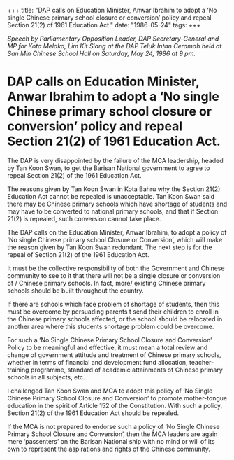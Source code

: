 +++ 
title: "DAP calls on Education Minister, Anwar Ibrahim to adopt a ‘No single Chinese primary school closure or conversion’ policy and repeal Section 21(2) of 1961 Education Act."
date: "1986-05-24"
tags:
+++

_Speech by Parliamentary Opposition Leader, DAP Secretary-General and MP for Kota Melaka, Lim Kit Siang at the DAP Teluk Intan Ceramah held at San Min Chinese School Hall on Saturday, May 24, 1986 at 9 pm._

# DAP calls on Education Minister, Anwar Ibrahim to adopt a ‘No single Chinese primary school closure or conversion’ policy and repeal Section 21(2) of 1961 Education Act.

The DAP is very disappointed by the failure of the MCA leadership, headed by Tan Koon Swan, to get the Barisan National government to agree to repeal Section 21(2) of the 1961 Education Act.</u>

The reasons given by Tan Koon Swan in Kota Bahru why the Section 21(2) Education Act cannot be repealed is unacceptable. Tan Koon Swan said there may be Chinese primary schools which have shortage of students and may have to be converted to national primary schools, and that if Section 21(2) is repealed, such conversion cannot take place.

The DAP calls on the Education Minister, Anwar Ibrahim, to adopt a policy of ‘No single Chinese primary school Closure or Conversion’, which will make the reason given by Tan Koon Swan redundant. The next step is for the repeal of Section 21(2) of the 1961 Education Act.

It must be the collective responsibility of both the Government and Chinese community to see to it that there will not be a single closure or conversion of / Chinese primary schools. In fact, more/ existing Chinese primary schools should be built throughout the country.

If there are schools which face problem of shortage of students, then this must be overcome by persuading parents t send their children to enroll in the Chinese primary schools affected, or the school should be relocated in another area where this students shortage problem could be overcome.

For such a ‘No Single Chinese Primary School Closure and Conversion’ Policy to be meaningful and effective, it must mean a total review and change of government attitude and treatment of Chinese primary schools, whether in terms of financial and development fund allocation, teacher-training programme, standard of academic attainments of Chinese primary schools in all subjects, etc.

I challenged Tan Koon Swan and MCA to adopt this policy of ‘No Single Chinese Primary School Closure and Conversion’ to promote mother-tongue education in the spirit of Article 152 of the Constitution. With such a policy, Section 21(2) of the 1961 Education Act should be repealed.

If the MCA is not prepared to endorse such a policy of ‘No Single Chinese Primary School Closure and Conversion’, then the MCA leaders are again mere ‘passenters’ on the Barisan National ship with no mind or will of its own to represent the aspirations and rights of the Chinese community.
 
